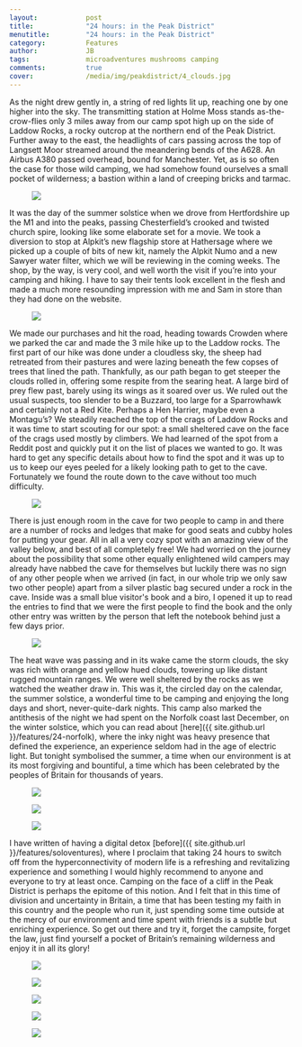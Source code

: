 ```yaml
---
layout:            post
title:             "24 hours: in the Peak District"
menutitle:         "24 hours: in the Peak District"
category:          Features
author:            JB
tags:              microadventures mushrooms camping
comments:          true
cover:             /media/img/peakdistrict/4_clouds.jpg
---
```


<div class="bg-scroll" style="background-image: url('{{ site.github.url }}/media/img/peakdistrict/cave_view.jpg')"></div>

As the night drew gently in, a string of red lights lit up, reaching one by one higher into the sky. The transmitting station at Holme Moss stands as-the-crow-flies only 3 miles away from our camp spot high up on the side of Laddow Rocks, a rocky outcrop at the northern end of the Peak District. Further away to the east, the headlights of cars passing across the top of Langsett Moor streamed around the meandering bends of the A628. An Airbus A380 passed overhead, bound for Manchester. Yet, as is so often the case for those wild camping, we had somehow found ourselves a small pocket of wilderness; a bastion within a land of creeping bricks and tarmac.

<figure>
<img src="{{ site.github.url }}/media/img/peakdistrict/1_valley.jpg" />
</figure>

It was the day of the summer solstice when we drove from Hertfordshire up the M1 and into the peaks, passing Chesterfield’s crooked and twisted church spire, looking like some elaborate set for a movie. We took a diversion to stop at Alpkit’s new flagship store at Hathersage where we picked up a couple of bits of new kit, namely the Alpkit Numo and a new Sawyer water filter, which we will be reviewing in the coming weeks. The shop, by the way, is very cool, and well worth the visit if you’re into your camping and hiking. I have to say their tents look excellent in the flesh and made a much more resounding impression with me and Sam in store than they had done on the website. 

<figure>
<img src="{{ site.github.url }}/media/img/peakdistrict/2_river.jpg" />
</figure>

We made our purchases and hit the road, heading towards Crowden where we parked the car and made the 3 mile hike up to the Laddow rocks. The first part of our hike was done under a cloudless sky, the sheep had retreated from their pastures and were lazing beneath the few copses of trees that lined the path. Thankfully, as our path began to get steeper the clouds rolled in, offering some respite from the searing heat. A large bird of prey flew past, barely using its wings as it soared over us. We ruled out the usual suspects, too slender to be a Buzzard, too large for a Sparrowhawk and certainly not a Red Kite. Perhaps a Hen Harrier, maybe even a Montagu’s?  We steadily reached the top of the crags of Laddow Rocks and it was time to start scouting for our spot: a small sheltered cave on the face of the crags used mostly by climbers. We had learned of the spot from a Reddit post and quickly put it on the list of places we wanted to go. It was hard to get any specific details about how to find the spot and it was up to us to keep our eyes peeled for a likely looking path to get to the cave. Fortunately we found the route down to the cave without too much difficulty. 

<figure>
<img src="{{ site.github.url }}/media/img/peakdistrict/3_cave.jpg" />
</figure>

There is just enough room in the cave for two people to camp in and there are a number of rocks and ledges that make for good seats and cubby holes for putting your gear. All in all a very cozy spot with an amazing view of the valley below, and best of all completely free! We had worried on the journey about the possibility that some other equally enlightened wild campers may already have nabbed the cave for themselves but luckily there was no sign of any other people when we arrived (in fact, in our whole trip we only saw two other people) apart from a silver plastic bag secured under a rock in the cave. Inside was a small blue visitor's book and a biro, I opened it up to read the entries to find that we were the first people to find the book and the only other entry was written by the person that left the notebook behind just a few days prior.

<figure>
<img src="{{ site.github.url }}/media/img/peakdistrict/4_clouds.jpg" />
</figure>

The heat wave was passing and in its wake came the storm clouds, the sky was rich with orange and yellow hued clouds, towering up like distant rugged mountain ranges. We were well sheltered by the rocks as we watched the weather draw in. This was it, the circled day on the calendar, the summer solstice, a wonderful time to be camping and enjoying the long days and short, never-quite-dark nights. This camp also marked the antithesis of the night we had spent on the Norfolk coast last December, on the winter solstice, which you can read about [here]({{ site.github.url }}/features/24-norfolk), where the inky night was heavy presence that defined the experience, an experience seldom had in the age of electric light. But tonight symbolised the summer, a time when our environment is at its most forgiving and bountiful, a time which has been celebrated by the peoples of Britain for thousands of years. 

<div class="album">
    <figure>
        <img src="{{ site.github.url }}/media/img/peakdistrict/album_1.jpg" />
    </figure>
    <figure>
        <img src="{{ site.github.url }}/media/img/peakdistrict/album_2.jpg" />
    </figure>
    <figure>
        <img src="{{ site.github.url }}/media/img/peakdistrict/album_3.jpg" />
    </figure>
</div>

I have written of having a digital detox [before]({{ site.github.url }}/features/soloventures), where I proclaim that taking 24 hours to switch off from the hyperconnectivity of modern life is a refreshing and revitalizing experience and something I would highly recommend to anyone and everyone to try at least once. Camping on the face of a cliff in the Peak District is perhaps the epitome of this notion. And I felt that in this time of division and uncertainty in Britain, a time that has been testing my faith in this country and the people who run it, just spending some time outside at the mercy of our environment and time spent with friends is a subtle but enriching experience. So get out there and try it, forget the campsite, forget the law, just find yourself a pocket of Britain’s remaining wilderness and enjoy it in all its glory!    

<div class="album">
    <figure>
        <img src="{{ site.github.url }}/media/img/peakdistrict/album_4.jpg" />
    </figure>
    <figure>
        <img src="{{ site.github.url }}/media/img/peakdistrict/album_5.jpg" />
    </figure>
    <figure>
        <img src="{{ site.github.url }}/media/img/peakdistrict/album_6.jpg" />
    </figure>
    <figure>
        <img src="{{ site.github.url }}/media/img/peakdistrict/album_7.jpg" />
    </figure>
     <figure>
        <img src="{{ site.github.url }}/media/img/peakdistrict/album_8.jpg" />
    </figure>
</div>